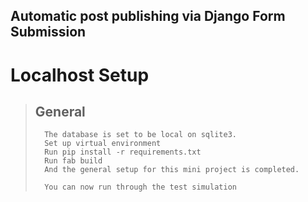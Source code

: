 Automatic post publishing via Django Form Submission
---
Localhost Setup
===
> General
> ---
>       The database is set to be local on sqlite3.
>       Set up virtual environment
>       Run pip install -r requirements.txt
>       Run fab build
>       And the general setup for this mini project is completed.
>
>       You can now run through the test simulation
